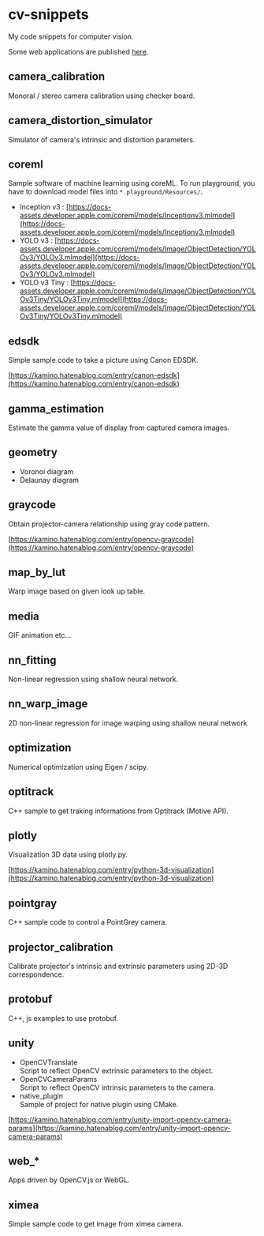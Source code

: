 # cv-snippets

My code snippets for computer vision.

Some web applications are published [here](https://kamino410.github.io/cv-snippets).

## camera_calibration
Monoral / stereo camera calibration using checker board.

## camera_distortion_simulator
Simulator of camera's intrinsic and distortion parameters.

## coreml
Sample software of machine learning using coreML.
To run playground, you have to download model files into `*.playground/Resources/`.

* Inception v3 : [https://docs-assets.developer.apple.com/coreml/models/Inceptionv3.mlmodel](https://docs-assets.developer.apple.com/coreml/models/Inceptionv3.mlmodel)
* YOLO v3 : [https://docs-assets.developer.apple.com/coreml/models/Image/ObjectDetection/YOLOv3/YOLOv3.mlmodel](https://docs-assets.developer.apple.com/coreml/models/Image/ObjectDetection/YOLOv3/YOLOv3.mlmodel)
* YOLO v3 Tiny : [https://docs-assets.developer.apple.com/coreml/models/Image/ObjectDetection/YOLOv3Tiny/YOLOv3Tiny.mlmodel](https://docs-assets.developer.apple.com/coreml/models/Image/ObjectDetection/YOLOv3Tiny/YOLOv3Tiny.mlmodel)

## edsdk
Simple sample code to take a picture using Canon EDSDK.

[https://kamino.hatenablog.com/entry/canon-edsdk](https://kamino.hatenablog.com/entry/canon-edsdk)

## gamma_estimation
Estimate the gamma value of display from captured camera images.

## geometry
* Voronoi diagram
* Delaunay diagram

## graycode
Obtain projector-camera relationship using gray code pattern.

[https://kamino.hatenablog.com/entry/opencv-graycode](https://kamino.hatenablog.com/entry/opencv-graycode)

## map_by_lut
Warp image based on given look up table.

## media
GIF animation etc...

## nn_fitting
Non-linear regression using shallow neural network.

## nn_warp_image
2D non-linear regression for image warping using shallow neural network

## optimization
Numerical optimization using Eigen / scipy.

## optitrack
C++ sample to get traking informations from Optitrack (Motive API).

## plotly
Visualization 3D data using plotly.py.

[https://kamino.hatenablog.com/entry/python-3d-visualization](https://kamino.hatenablog.com/entry/python-3d-visualization)

## pointgray
C++ sample code to control a PointGrey camera.

## projector_calibration
Calibrate projector's intrinsic and extrinsic parameters using 2D-3D correspondence.

## protobuf
C++, js examples to use protobuf.

## unity
* OpenCVTranslate<br>Script to reflect OpenCV extrinsic parameters to the object.
* OpenCVCameraParams<br>Script to reflect OpenCV intrinsic parameters to the camera.
* native_plugin<br>Sample of project for native plugin using CMake.

[https://kamino.hatenablog.com/entry/unity-import-opencv-camera-params](https://kamino.hatenablog.com/entry/unity-import-opencv-camera-params)

## web_*
Apps driven by OpenCV.js or WebGL.

## ximea
Simple sample code to get image from ximea camera.
